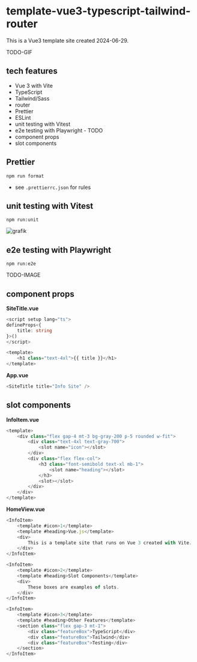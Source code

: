 # template-vue3-typescript-tailwind-router

This is a Vue3 template site created 2024-06-29.

TODO-GIF

## tech features

- Vue 3 with Vite
- TypeScript
- Tailwind/Sass
- router
- Prettier
- ESLint
- unit testing with Vitest
- e2e testing with Playwright - TODO
- component props
- slot components

## Prettier

```
npm run format
```

- see `.prettierrc.json` for rules

## unit testing with Vitest

```
npm run:unit
```

![grafik](https://github.com/edwardtanguay/vue3-showcase-site/assets/446574/476bc544-eec3-47e8-8533-550f60fdfb04)

## e2e testing with Playwright

```
npm run:e2e
```

TODO-IMAGE

## component props

**SiteTitle.vue**

```ts
<script setup lang="ts">
defineProps<{
	title: string
}>()
</script>

<template>
	<h1 class="text-4xl">{{ title }}</h1>
</template>
```

**App.vue**

```ts
<SiteTitle title="Info Site" />
```

## slot components

**InfoItem.vue**

```ts
<template>
	<div class="flex gap-4 mt-3 bg-gray-200 p-5 rounded w-fit">
		<div class="text-4xl text-gray-700">
			<slot name="icon"></slot>
		</div>
		<div class="flex flex-col">
			<h3 class="font-semibold text-xl mb-1">
				<slot name="heading"></slot>
			</h3>
			<slot></slot>
		</div>
	</div>
</template>
```

**HomeView.vue**

```ts
<InfoItem>
	<template #icon>1</template>
	<template #heading>Vue.js</template>
	<div>
		This is a template site that runs on Vue 3 created with Vite.
	</div>
</InfoItem>

<InfoItem>
	<template #icon>2</template>
	<template #heading>Slot Components</template>
	<div>
		These boxes are examples of slots.
	</div>
</InfoItem>

<InfoItem>
	<template #icon>3</template>
	<template #heading>Other Features</template>
	<section class="flex gap-3 mt-1">
		<div class="featureBox">TypeScript</div>
		<div class="featureBox">Tailwind</div>
		<div class="featureBox">Testing</div>
	</section>
</InfoItem>
```
